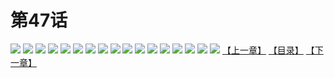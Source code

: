 # 第47话
![](https://s2.baozimh.com/scomic/yuekanshaonuyeqijun-chunquan/0/51-k2oz/1.jpg)
![](https://s2.baozimh.com/scomic/yuekanshaonuyeqijun-chunquan/0/51-k2oz/2.jpg)
![](https://s2.baozimh.com/scomic/yuekanshaonuyeqijun-chunquan/0/51-k2oz/3.jpg)
![](https://s2.baozimh.com/scomic/yuekanshaonuyeqijun-chunquan/0/51-k2oz/4.jpg)
![](https://s2.baozimh.com/scomic/yuekanshaonuyeqijun-chunquan/0/51-k2oz/5.jpg)
![](https://s2.baozimh.com/scomic/yuekanshaonuyeqijun-chunquan/0/51-k2oz/6.jpg)
![](https://s2.baozimh.com/scomic/yuekanshaonuyeqijun-chunquan/0/51-k2oz/7.jpg)
![](https://s2.baozimh.com/scomic/yuekanshaonuyeqijun-chunquan/0/51-k2oz/8.jpg)
![](https://s2.baozimh.com/scomic/yuekanshaonuyeqijun-chunquan/0/51-k2oz/9.jpg)
![](https://s2.baozimh.com/scomic/yuekanshaonuyeqijun-chunquan/0/51-k2oz/10.jpg)
![](https://s2.baozimh.com/scomic/yuekanshaonuyeqijun-chunquan/0/51-k2oz/11.jpg)
![](https://s2.baozimh.com/scomic/yuekanshaonuyeqijun-chunquan/0/51-k2oz/12.jpg)
![](https://s2.baozimh.com/scomic/yuekanshaonuyeqijun-chunquan/0/51-k2oz/13.jpg)
![](https://s2.baozimh.com/scomic/yuekanshaonuyeqijun-chunquan/0/51-k2oz/14.jpg)
![](https://s2.baozimh.com/scomic/yuekanshaonuyeqijun-chunquan/0/51-k2oz/15.jpg)
![](https://s2.baozimh.com/scomic/yuekanshaonuyeqijun-chunquan/0/51-k2oz/16.jpg)
![](https://s2.baozimh.com/scomic/yuekanshaonuyeqijun-chunquan/0/51-k2oz/17.jpg)
[【上一章】](./46.md)
[【目录】](./README.md)
[【下一章】](./48.md)
